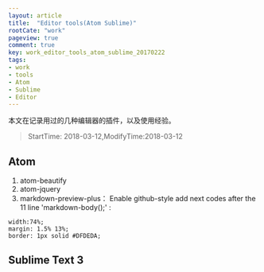 ```yaml
---
layout: article
title:  "Editor tools(Atom Sublime)"
rootCate: "work"
pageview: true
comment: true
key: work_editor_tools_atom_sublime_20170222
tags:
- work
- tools
- Atom
- Sublime
- Editor
---
```


本文在记录用过的几种编辑器的插件，以及使用经验。
<!---more--->
> StartTime: 2018-03-12,ModifyTime:2018-03-12

## Atom

1. atom-beautify
2. atom-jquery
3. markdown-preview-plus：
Enable github-style
add next codes after the 11 line 'markdown-body();' :
```
width:74%;
margin: 1.5% 13%;
border: 1px solid #DFDEDA;
```

## Sublime Text 3
